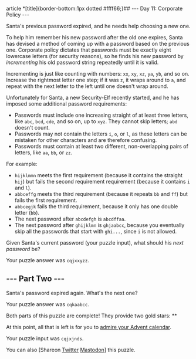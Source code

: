 
article \*[title]{border-bottom:1px dotted #ffff66;}## --- Day 11: Corporate Policy ---

Santa's previous password expired, and he needs help choosing a new one.


To help him remember his new password after the old one expires, Santa has devised a method of coming up with a password based on the previous one. Corporate policy dictates that passwords must be exactly eight lowercase letters (for security reasons), so he finds his new password by *incrementing* his old password string repeatedly until it is valid.


Incrementing is just like counting with numbers: `xx`, `xy`, `xz`, `ya`, `yb`, and so on. Increase the rightmost letter one step; if it was `z`, it wraps around to `a`, and repeat with the next letter to the left until one doesn't wrap around.


Unfortunately for Santa, a new Security-Elf recently started, and he has imposed some additional password requirements:


* Passwords must include one increasing straight of at least three letters, like `abc`, `bcd`, `cde`, and so on, up to `xyz`. They cannot skip letters; `abd` doesn't count.
* Passwords may not contain the letters `i`, `o`, or `l`, as these letters can be mistaken for other characters and are therefore confusing.
* Passwords must contain at least two different, non-overlapping pairs of letters, like `aa`, `bb`, or `zz`.


For example:


* `hijklmmn` meets the first requirement (because it contains the straight `hij`) but fails the second requirement requirement (because it contains `i` and `l`).
* `abbceffg` meets the third requirement (because it repeats `bb` and `ff`) but fails the first requirement.
* `abbcegjk` fails the third requirement, because it only has one double letter (`bb`).
* The next password after `abcdefgh` is `abcdffaa`.
* The next password after `ghijklmn` is `ghjaabcc`, because you eventually skip all the passwords that start with `ghi...`, since `i` is not allowed.


Given Santa's current password (your puzzle input), what should his *next password* be?



Your puzzle answer was `cqjxxyzz`.

## --- Part Two ---

Santa's password expired again. What's the next one?



Your puzzle answer was `cqkaabcc`.

Both parts of this puzzle are complete! They provide two gold stars: \*\*


At this point, all that is left is for you to [admire your Advent calendar](/2015).


Your puzzle input was `cqjxjnds`.


You can also [Shareon
 [Twitter](https://twitter.com/intent/tweet?text=I%27ve+completed+%22Corporate+Policy%22+%2D+Day+11+%2D+Advent+of+Code+2015&url=https%3A%2F%2Fadventofcode%2Ecom%2F2015%2Fday%2F11&related=ericwastl&hashtags=AdventOfCode)
[Mastodon](javascript:void(0);)] this puzzle.


